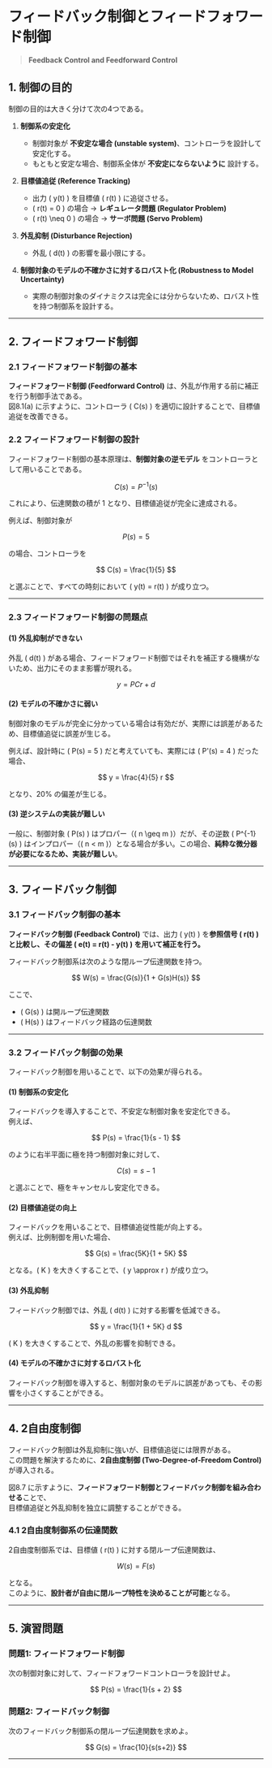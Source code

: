 


# フィードバック制御とフィードフォワード制御
> **Feedback Control and Feedforward Control**

## **1. 制御の目的**
制御の目的は大きく分けて次の4つである。

1. **制御系の安定化**  
   - 制御対象が **不安定な場合 (unstable system)**、コントローラを設計して安定化する。
   - もともと安定な場合、制御系全体が **不安定にならないように** 設計する。

2. **目標値追従 (Reference Tracking)**  
   - 出力 \( y(t) \) を目標値 \( r(t) \) に追従させる。
   - \( r(t) = 0 \) の場合 → **レギュレータ問題 (Regulator Problem)**  
   - \( r(t) \neq 0 \) の場合 → **サーボ問題 (Servo Problem)**

3. **外乱抑制 (Disturbance Rejection)**  
   - 外乱 \( d(t) \) の影響を最小限にする。

4. **制御対象のモデルの不確かさに対するロバスト化 (Robustness to Model Uncertainty)**  
   - 実際の制御対象のダイナミクスは完全には分からないため、ロバスト性を持つ制御系を設計する。

---

## **2. フィードフォワード制御**
### **2.1 フィードフォワード制御の基本**
**フィードフォワード制御 (Feedforward Control)** は、外乱が作用する前に補正を行う制御手法である。  
図8.1(a) に示すように、コントローラ \( C(s) \) を適切に設計することで、目標値追従を改善できる。

### **2.2 フィードフォワード制御の設計**
フィードフォワード制御の基本原理は、**制御対象の逆モデル** をコントローラとして用いることである。

$$
C(s) = P^{-1}(s)
$$

これにより、伝達関数の積が 1 となり、目標値追従が完全に達成される。

例えば、制御対象が

$$
P(s) = 5
$$

の場合、コントローラを

$$
C(s) = \frac{1}{5}
$$

と選ぶことで、すべての時刻において \( y(t) = r(t) \) が成り立つ。

---

### **2.3 フィードフォワード制御の問題点**
#### **(1) 外乱抑制ができない**
外乱 \( d(t) \) がある場合、フィードフォワード制御ではそれを補正する機構がないため、出力にそのまま影響が現れる。

$$
y = PCr + d
$$

#### **(2) モデルの不確かさに弱い**
制御対象のモデルが完全に分かっている場合は有効だが、実際には誤差があるため、目標値追従に誤差が生じる。

例えば、設計時に \( P(s) = 5 \) だと考えていても、実際には \( P'(s) = 4 \) だった場合、

$$
y = \frac{4}{5} r
$$

となり、20% の偏差が生じる。

#### **(3) 逆システムの実装が難しい**
一般に、制御対象 \( P(s) \) はプロパー（\( n \geq m \)）だが、その逆数 \( P^{-1}(s) \) はインプロパー（\( n < m \)）となる場合が多い。この場合、**純粋な微分器が必要になるため、実装が難しい**。

---

## **3. フィードバック制御**
### **3.1 フィードバック制御の基本**
**フィードバック制御 (Feedback Control)** では、出力 \( y(t) \) を**参照信号 \( r(t) \) と比較し、その偏差 \( e(t) = r(t) - y(t) \) を用いて補正を行う。**

フィードバック制御系は次のような閉ループ伝達関数を持つ。

$$
W(s) = \frac{G(s)}{1 + G(s)H(s)}
$$

ここで、
- \( G(s) \) は開ループ伝達関数
- \( H(s) \) はフィードバック経路の伝達関数

---

### **3.2 フィードバック制御の効果**
フィードバック制御を用いることで、以下の効果が得られる。

#### **(1) 制御系の安定化**
フィードバックを導入することで、不安定な制御対象を安定化できる。  
例えば、

$$
P(s) = \frac{1}{s - 1}
$$

のように右半平面に極を持つ制御対象に対して、

$$
C(s) = s - 1
$$

と選ぶことで、極をキャンセルし安定化できる。

#### **(2) 目標値追従の向上**
フィードバックを用いることで、目標値追従性能が向上する。  
例えば、比例制御を用いた場合、

$$
G(s) = \frac{5K}{1 + 5K}
$$

となる。\( K \) を大きくすることで、\( y \approx r \) が成り立つ。

#### **(3) 外乱抑制**
フィードバック制御では、外乱 \( d(t) \) に対する影響を低減できる。

$$
y = \frac{1}{1 + 5K} d
$$

\( K \) を大きくすることで、外乱の影響を抑制できる。

#### **(4) モデルの不確かさに対するロバスト化**
フィードバック制御を導入すると、制御対象のモデルに誤差があっても、その影響を小さくすることができる。

---

## **4. 2自由度制御**
フィードバック制御は外乱抑制に強いが、目標値追従には限界がある。  
この問題を解決するために、**2自由度制御 (Two-Degree-of-Freedom Control)** が導入される。

図8.7 に示すように、**フィードフォワード制御とフィードバック制御を組み合わせる**ことで、  
目標値追従と外乱抑制を独立に調整することができる。

### **4.1 2自由度制御系の伝達関数**
2自由度制御系では、目標値 \( r(t) \) に対する閉ループ伝達関数は、

$$
W(s) = F(s)
$$

となる。  
このように、**設計者が自由に閉ループ特性を決めることが可能**となる。

---

## **5. 演習問題**
### **問題1: フィードフォワード制御**
次の制御対象に対して、フィードフォワードコントローラを設計せよ。

$$
P(s) = \frac{1}{s + 2}
$$

### **問題2: フィードバック制御**
次のフィードバック制御系の閉ループ伝達関数を求めよ。

$$
G(s) = \frac{10}{s(s+2)}
$$

---

